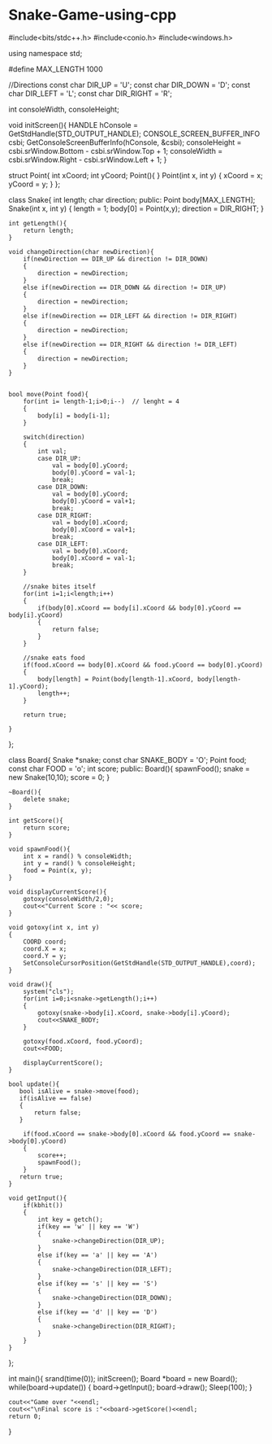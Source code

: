 # Snake-Game-using-cpp
#include<bits/stdc++.h>
#include<conio.h>
#include<windows.h>

using namespace std;

#define MAX_LENGTH 1000

//Directions
const char DIR_UP = 'U';
const char DIR_DOWN = 'D';
const char DIR_LEFT = 'L';
const char DIR_RIGHT = 'R';

int consoleWidth, consoleHeight;

void initScreen(){
    HANDLE hConsole = GetStdHandle(STD_OUTPUT_HANDLE);
    CONSOLE_SCREEN_BUFFER_INFO csbi;
    GetConsoleScreenBufferInfo(hConsole, &csbi);
    consoleHeight = csbi.srWindow.Bottom - csbi.srWindow.Top + 1;
    consoleWidth = csbi.srWindow.Right - csbi.srWindow.Left + 1;
}

struct Point{
    int xCoord;
    int yCoord;
    Point(){
    }
    Point(int x, int y)
    {
        xCoord = x;
        yCoord = y;
    }
};


class Snake{
    int length;
    char direction;
public:
    Point body[MAX_LENGTH];
    Snake(int x, int y)
    {
       length = 1;
       body[0] = Point(x,y);
       direction = DIR_RIGHT;
    }

    int getLength(){
        return length;
    }

    void changeDirection(char newDirection){
        if(newDirection == DIR_UP && direction != DIR_DOWN)
        {
            direction = newDirection;
        }
        else if(newDirection == DIR_DOWN && direction != DIR_UP)
        {
            direction = newDirection;
        }
        else if(newDirection == DIR_LEFT && direction != DIR_RIGHT)
        {
            direction = newDirection;
        }
        else if(newDirection == DIR_RIGHT && direction != DIR_LEFT)
        {
            direction = newDirection;
        }
    }


    bool move(Point food){
        for(int i= length-1;i>0;i--)  // lenght = 4
        {
            body[i] = body[i-1];
        }

        switch(direction)
        {
            int val;
            case DIR_UP:
                val = body[0].yCoord;
                body[0].yCoord = val-1;
                break;
            case DIR_DOWN:
                val = body[0].yCoord;
                body[0].yCoord = val+1;
                break;
            case DIR_RIGHT:
                val = body[0].xCoord;
                body[0].xCoord = val+1;
                break;
            case DIR_LEFT:
                val = body[0].xCoord;
                body[0].xCoord = val-1;
                break;
        }

        //snake bites itself
        for(int i=1;i<length;i++)
        {
            if(body[0].xCoord == body[i].xCoord && body[0].yCoord == body[i].yCoord)
            {
                return false;
            }
        }

        //snake eats food
        if(food.xCoord == body[0].xCoord && food.yCoord == body[0].yCoord)
        {
            body[length] = Point(body[length-1].xCoord, body[length-1].yCoord);
            length++;
        }

        return true;

    }
};


class Board{
    Snake *snake;
    const char SNAKE_BODY = 'O';
    Point food;
    const char FOOD = 'o';
    int score;
public:
    Board(){
        spawnFood();
        snake = new Snake(10,10);
        score = 0;
    }

    ~Board(){
        delete snake;
    }

    int getScore(){
        return score;
    }

    void spawnFood(){
        int x = rand() % consoleWidth;
        int y = rand() % consoleHeight;
        food = Point(x, y);
    }

    void displayCurrentScore(){
        gotoxy(consoleWidth/2,0);
        cout<<"Current Score : "<< score;
    }

    void gotoxy(int x, int y)
    {
        COORD coord;
        coord.X = x;
        coord.Y = y;
        SetConsoleCursorPosition(GetStdHandle(STD_OUTPUT_HANDLE),coord);
    }

    void draw(){
        system("cls");
        for(int i=0;i<snake->getLength();i++)
        {
            gotoxy(snake->body[i].xCoord, snake->body[i].yCoord);
            cout<<SNAKE_BODY;
        }

        gotoxy(food.xCoord, food.yCoord);
        cout<<FOOD;

        displayCurrentScore();
    }

    bool update(){
       bool isAlive = snake->move(food);
       if(isAlive == false)
       {
           return false;
       }

        if(food.xCoord == snake->body[0].xCoord && food.yCoord == snake->body[0].yCoord)
        {
            score++;
            spawnFood();
        }
       return true;
    }

    void getInput(){
        if(kbhit())
        {
            int key = getch();
            if(key == 'w' || key == 'W')
            {
                snake->changeDirection(DIR_UP);
            }
            else if(key == 'a' || key == 'A')
            {
                snake->changeDirection(DIR_LEFT);
            }
            else if(key == 's' || key == 'S')
            {
                snake->changeDirection(DIR_DOWN);
            }
            else if(key == 'd' || key == 'D')
            {
                snake->changeDirection(DIR_RIGHT);
            }
        }
    }

};

int main(){
    srand(time(0));
    initScreen();
    Board *board = new Board();
    while(board->update())
    {
        board->getInput();
        board->draw();
        Sleep(100);
    }

    cout<<"Game over "<<endl;
    cout<<"\nFinal score is :"<<board->getScore()<<endl;
    return 0;
}
